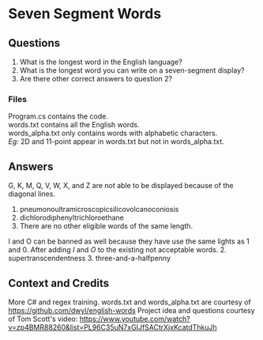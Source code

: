 # Seven Segment Words
## Questions
1. What is the longest word in the English language? <br>
2. What is the longest word you can write on a seven-segment display? <br>
3. Are there other correct answers to question 2?

### Files
Program.cs contains the code. <br>
words.txt contains all the English words. <br>
words_alpha.txt only contains words with alphabetic characters. <br>
*Eg:* 2D and 11-point appear in words.txt but not in words_alpha.txt.

## Answers
G, K, M, Q, V, W, X, and Z are not able to be displayed because of the diagonal lines.
1. pneumonoultramicroscopicsilicovolcanoconiosis
2. dichlorodiphenyltrichloroethane
3. There are no other eligible words of the same length.

I and O can be banned as well because they have use the same lights as 1 and 0.
After adding *I* and *O* to the existing not acceptable words.
2. supertranscendentness
3. three-and-a-halfpenny

## Context and Credits
More C# and regex training.
words.txt and words_alpha.txt are courtesy of https://github.com/dwyl/english-words
Project idea and questions courtesy of Tom Scott's video: https://www.youtube.com/watch?v=zp4BMR88260&list=PL96C35uN7xGIJfSACtrXjxKcatdThkuJh
